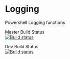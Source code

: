 # Logging
Powershell Logging functions


Master Build Status    
[![Build status](https://ci.appveyor.com/api/projects/status/mrv6eqbsepx1w98y/branch/master?svg=true)](https://ci.appveyor.com/project/jeffbuenting/logging/branch/master)

Dev Build Status    
[![Build status](https://ci.appveyor.com/api/projects/status/mrv6eqbsepx1w98y/branch/dev?svg=true)](https://ci.appveyor.com/project/jeffbuenting/logging/branch/dev)